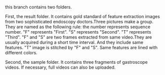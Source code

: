 this branch contains two folders.

First, the result folder.  It contains gold standard of feature extraction images from two sophisticated endoscopy doctors.Three pictures make a group. They are named as the following rule:
the number represents sequence number.
"F" represents "First".
"S" represents "Second".
"T" represents "Third".
"F" and "S" are two frames extracted from same video.They are usually acquired during a short time interval. And they include same features.
"T" image is stitched by "F" and "S". Same features are lined with different colors. 

Second, the sample folder. It contains three fragments of gastroscope videos. If necessary, full videos can also be uploaded.